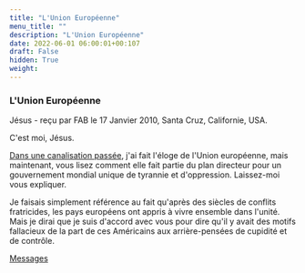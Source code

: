 ```yaml
---
title: "L'Union Européenne"
menu_title: ""
description: "L'Union Européenne"
date: 2022-06-01 06:00:01+00:107
draft: False
hidden: True
weight:
---
```

### L'Union Européenne

Jésus - reçu par FAB le 17 Janvier 2010, Santa Cruz, Californie, USA.

C'est moi, Jésus.

[Dans une canalisation passée](/fr-contemporary-messages/fr-contemporary-messages-by-date-order/\fr-contemporary-messages-2007/fr-2007-1-20-5-fab-jesus/), j'ai fait l'éloge de l'Union européenne, mais maintenant, vous lisez comment elle fait partie du plan directeur pour un gouvernement mondial unique de tyrannie et d'oppression. Laissez-moi vous expliquer.

Je faisais simplement référence au fait qu'après des siècles de conflits fratricides, les pays européens ont appris à vivre ensemble dans l'unité. Mais je dirai que je suis d'accord avec vous pour dire qu'il y avait des motifs fallacieux de la part de ces Américains aux arrière-pensées de cupidité et de contrôle.

[Messages](/fr-contemporary-messages/fr-contemporary-messages-by-date-order/fr-contemporary-messages-2010)

